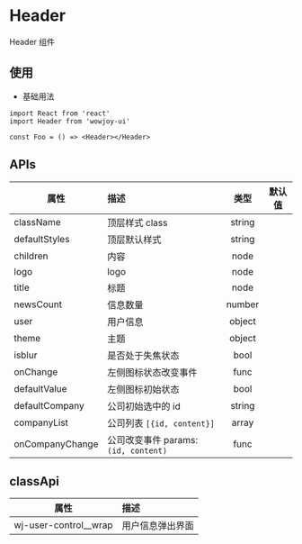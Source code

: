 # Header

Header 组件

## 使用

- 基础用法

```
import React from 'react'
import Header from 'wowjoy-ui'

const Foo = () => <Header></Header>
```

## APIs

| 属性            | 描述                                 |  类型  | 默认值 |
| --------------- | :----------------------------------- | :----: | :----: |
| className       | 顶层样式 class                       | string |        |
| defaultStyles   | 顶层默认样式                         | string |        |
| children        | 内容                                 |  node  |        |
| logo            | logo                                 |  node  |        |
| title           | 标题                                 |  node  |        |
| newsCount       | 信息数量                             | number |        |
| user            | 用户信息                             | object |        |
| theme           | 主题                                 | object |        |
| isblur          | 是否处于失焦状态                     |  bool  |        |
| onChange        | 左侧图标状态改变事件                 |  func  |        |
| defaultValue    | 左侧图标初始状态                     |  bool  |        |
| defaultCompany  | 公司初始选中的 id                    | string |        |
| companyList     | 公司列表 `[{id, content}]`           | array  |        |
| onCompanyChange | 公司改变事件 params: `(id, content)` |  func  |        |

## classApi

| 属性                    | 描述             |
| ----------------------- | :--------------- |
| wj-user-control\_\_wrap | 用户信息弹出界面 |
